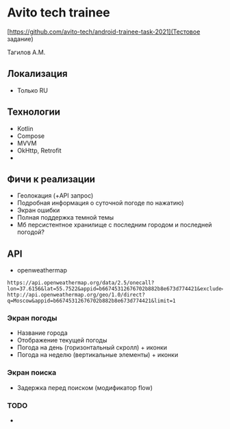 # Avito tech trainee 

[https://github.com/avito-tech/android-trainee-task-2021](Тестовое задание)

Тагилов А.М.

## Локализация
- Только RU

## Технологии
 - Kotlin
 - Compose
 - MVVM
 - OkHttp, Retrofit
 - 

## Фичи к реализации
* Геолокация (+API запрос)
* Подробная информация о суточной погоде по нажатию)
* Экран ошибки
* Полная поддержка темной темы
* Мб персистентное хранилище с последним городом и последней погодой?


## API
- openweathermap

```
https://api.openweathermap.org/data/2.5/onecall?lon=37.6156&lat=55.7522&appid=b66745312676702b882b8e673d774421&exclude=minutely&lang=ru&units=metric
http://api.openweathermap.org/geo/1.0/direct?q=Moscow&appid=b66745312676702b882b8e673d774421&limit=1
```

### Экран погоды
* Название города
* Отображение текущей погоды
* Погода на день (горизонтальный скролл) + иконки
* Погода на неделю (вертикальные элементы) + иконки


### Экран поиска
* Задержка перед поиском (модификатор flow)


### TODO
* 

